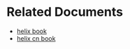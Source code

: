 
# Related Documents

- [helix book](https://docs.helix-editor.com/)
- [helix cn book](https://zjp-cn.github.io/helix-book/themes.html)

